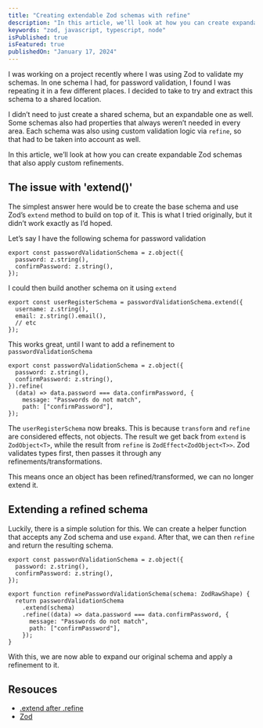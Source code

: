 ```yaml
---
title: "Creating extendable Zod schemas with refine"
description: "In this article, we’ll look at how you can create expandable Zod schemas that also apply custom refinements"
keywords: "zod, javascript, typescript, node"
isPublished: true
isFeatured: true
publishedOn: "January 17, 2024"
---
```


I was working on a project recently where I was using Zod to validate my schemas. In one schema I had, for password validation, I found I was repeating it in a few different places. I decided to take to try and extract this schema to a shared location.

I didn’t need to just create a shared schema, but an expandable one as well. Some schemas also had properties that always weren’t needed in every area. Each schema was also using custom validation logic via `refine`, so that had to be taken into account as well.

In this article, we’ll look at how you can create expandable Zod schemas that also apply custom refinements.

## The issue with 'extend()'

The simplest answer here would be to create the base schema and use Zod’s `extend` method to build on top of it. This is what I tried originally, but it didn’t work exactly as I’d hoped.

Let’s say I have the following schema for password validation

```tsx
export const passwordValidationSchema = z.object({
  password: z.string(),
  confirmPassword: z.string(),
});
```

I could then build another schema on it using `extend`

```tsx
export const userRegisterSchema = passwordValidationSchema.extend({
  username: z.string(),
  email: z.string().email(),
  // etc
});
```

This works great, until I want to add a refinement to `passwordValidationSchema`

```tsx
export const passwordValidationSchema = z.object({
  password: z.string(),
  confirmPassword: z.string(),
}).refine(
  (data) => data.password === data.confirmPassword, {
    message: "Passwords do not match",
    path: ["confirmPassword"],
});
```

The `userRegisterSchema` now breaks. This is because `transform` and `refine` are considered effects, not objects. The result we get back from `extend` is `ZodObject<T>`, while the result from `refine` is `ZodEffect<ZodObject<T>>`. Zod validates types first, then passes it through any refinements/transformations.

This means once an object has been refined/transformed, we can no longer extend it.

## Extending a refined schema

Luckily, there is a simple solution for this. We can create a helper function that accepts any Zod schema and use `expand`. After that, we can then `refine` and return the resulting schema.

```tsx
export const passwordValidationSchema = z.object({
  password: z.string(),
  confirmPassword: z.string(),
});

export function refinePasswordValidationSchema(schema: ZodRawShape) {
  return passwordValidationSchema
    .extend(schema)
    .refine((data) => data.password === data.confirmPassword, {
      message: "Passwords do not match",
      path: ["confirmPassword"],
    });
}
```

With this, we are now able to expand our original schema and apply a refinement to it.

## Resouces

- [.extend after .refine](https://github.com/colinhacks/zod/issues/454)
- [Zod](https://zod.dev/)
